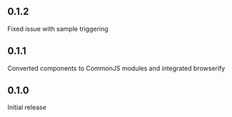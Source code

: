 ## 0.1.2
Fixed issue with sample triggering

## 0.1.1
Converted components to CommonJS modules and integrated browserify

## 0.1.0
Initial release
